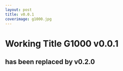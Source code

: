 ```yaml
---
layout: post
title: v0.0.1
coverimage: g1000.jpg
---
```

# Working Title G1000 v0.0.1
## has been replaced by v0.2.0